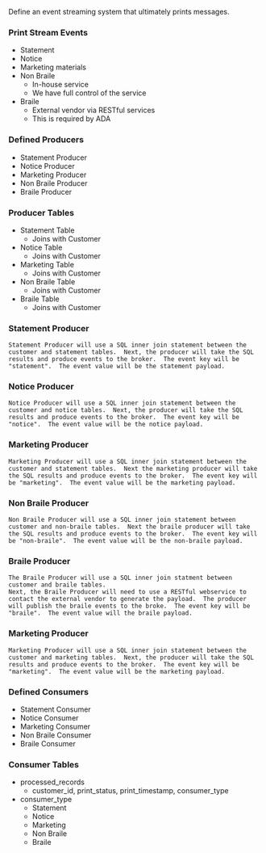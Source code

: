 Define an event streaming system that ultimately prints messages.

### Print Stream Events
+ Statement
+ Notice
+ Marketing materials
+ Non Braile
  + In-house service
  + We have full control of the service
+ Braile
  + External vendor via RESTful services
  + This is required by ADA

### Defined Producers
+ Statement Producer
+ Notice Producer
+ Marketing Producer
+ Non Braile Producer
+ Braile Producer

### Producer Tables
+ Statement Table
  + Joins with Customer
+ Notice Table
  + Joins with Customer
+ Marketing Table
  + Joins with Customer
+ Non Braile Table
  + Joins with Customer
+ Braile Table
  + Joins with Customer

### Statement Producer
```
Statement Producer will use a SQL inner join statement between the customer and statement tables.  Next, the producer will take the SQL results and produce events to the broker.  The event key will be "statement".  The event value will be the statement payload.
```

### Notice Producer
```
Notice Producer will use a SQL inner join statement between the customer and notice tables.  Next, the producer will take the SQL results and produce events to the broker.  The event key will be "notice".  The event value will be the notice payload.
```

### Marketing Producer
```
Marketing Producer will use a SQL inner join statement between the customer and statement tables.  Next the marketing producer will take the SQL results and produce events to the broker.  The event key will be "marketing".  The event value will be the marketing payload.
```

### Non Braile Producer
```
Non Braile Producer will use a SQL inner join statement between customer and non-braile tables.  Next the braile producer will take the SQL results and produce events to the broker.  The event key will be "non-braile".  The event value will be the non-braile payload.
```

### Braile Producer
```
The Braile Producer will use a SQL inner join statment between customer and braile tables.
Next, the Braile Producer will need to use a RESTful webservice to contact the external vendor to generate the payload.  The producer will publish the braile events to the broke.  The event key will be "braile".  The event value will the braile payload.
```

### Marketing Producer
```
Marketing Producer will use a SQL inner join statement between the customer and marketing tables.  Next, the producer will take the SQL results and produce events to the broker.  The event key will be "marketing".  The event value will be the marketing payload.
```

### Defined Consumers
+ Statement Consumer
+ Notice Consumer
+ Marketing Consumer
+ Non Braile Consumer
+ Braile Consumer

### Consumer Tables
+ processed_records
  + customer_id, print_status, print_timestamp, consumer_type
+ consumer_type
  + Statement
  + Notice
  + Marketing
  + Non Braile
  + Braile

